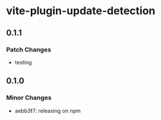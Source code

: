 # vite-plugin-update-detection

## 0.1.1

### Patch Changes

- testing

## 0.1.0

### Minor Changes

- aebb3f7: releasing on npm
